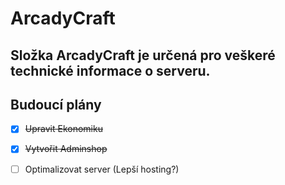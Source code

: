 # ArcadyCraft

## Složka ArcadyCraft je určená pro veškeré technické informace o serveru.

## Budoucí plány

* [x] ~~Upravit Ekonomiku~~
* [x] ~~Vytvořit Adminshop~~
* [ ] Optimalizovat server \(Lepší hosting?\)

